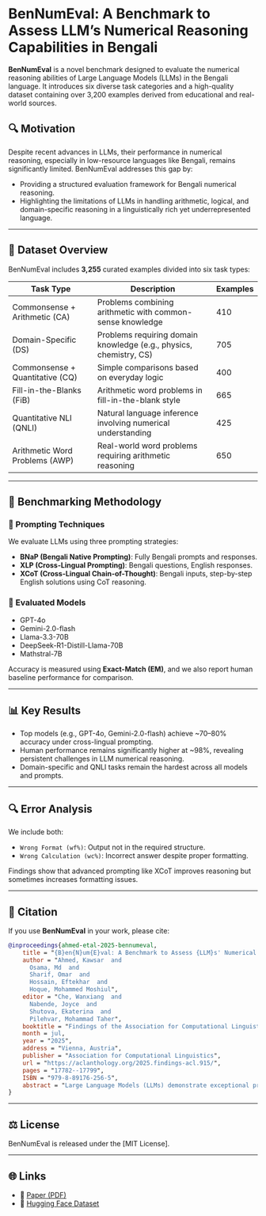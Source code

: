 # BenNumEval: A Benchmark to Assess LLM’s Numerical Reasoning Capabilities in Bengali

**BenNumEval** is a novel benchmark designed to evaluate the numerical reasoning abilities of Large Language Models (LLMs) in the Bengali language. It introduces six diverse task categories and a high-quality dataset containing over 3,200 examples derived from educational and real-world sources.

## 🔍 Motivation

Despite recent advances in LLMs, their performance in numerical reasoning, especially in low-resource languages like Bengali, remains significantly limited. BenNumEval addresses this gap by:

- Providing a structured evaluation framework for Bengali numerical reasoning.
- Highlighting the limitations of LLMs in handling arithmetic, logical, and domain-specific reasoning in a linguistically rich yet underrepresented language.

---

## 📁 Dataset Overview

BenNumEval includes **3,255** curated examples divided into six task types:

| Task Type                      | Description                                                                 | Examples |
|-------------------------------|-----------------------------------------------------------------------------|----------|
| Commonsense + Arithmetic (CA) | Problems combining arithmetic with common-sense knowledge                   | 410      |
| Domain-Specific (DS)          | Problems requiring domain knowledge (e.g., physics, chemistry, CS)          | 705      |
| Commonsense + Quantitative (CQ) | Simple comparisons based on everyday logic                                 | 400      |
| Fill-in-the-Blanks (FiB)      | Arithmetic word problems in fill-in-the-blank style                         | 665      |
| Quantitative NLI (QNLI)       | Natural language inference involving numerical understanding                | 425      |
| Arithmetic Word Problems (AWP)| Real-world word problems requiring arithmetic reasoning                     | 650      |

---

## 🔧 Benchmarking Methodology

### 🧠 Prompting Techniques

We evaluate LLMs using three prompting strategies:

- **BNaP (Bengali Native Prompting)**: Fully Bengali prompts and responses.
- **XLP (Cross-Lingual Prompting)**: Bengali questions, English responses.
- **XCoT (Cross-Lingual Chain-of-Thought)**: Bengali inputs, step-by-step English solutions using CoT reasoning.

### 🧪 Evaluated Models

- GPT-4o
- Gemini-2.0-flash
- Llama-3.3-70B
- DeepSeek-R1-Distill-Llama-70B
- Mathstral-7B

Accuracy is measured using **Exact-Match (EM)**, and we also report human baseline performance for comparison.

---

## 📊 Key Results

- Top models (e.g., GPT-4o, Gemini-2.0-flash) achieve ~70–80% accuracy under cross-lingual prompting.
- Human performance remains significantly higher at ~98%, revealing persistent challenges in LLM numerical reasoning.
- Domain-specific and QNLI tasks remain the hardest across all models and prompts.

---

## 🔍 Error Analysis

We include both:
- `Wrong Format (wf%)`: Output not in the required structure.
- `Wrong Calculation (wc%)`: Incorrect answer despite proper formatting.

Findings show that advanced prompting like XCoT improves reasoning but sometimes increases formatting issues.

---

## 📜 Citation

If you use **BenNumEval** in your work, please cite:

```bibtex
@inproceedings{ahmed-etal-2025-bennumeval,
    title = "{B}en{N}um{E}val: A Benchmark to Assess {LLM}s' Numerical Reasoning Capabilities in {B}engali",
    author = "Ahmed, Kawsar  and
      Osama, Md  and
      Sharif, Omar  and
      Hossain, Eftekhar  and
      Hoque, Mohammed Moshiul",
    editor = "Che, Wanxiang  and
      Nabende, Joyce  and
      Shutova, Ekaterina  and
      Pilehvar, Mohammad Taher",
    booktitle = "Findings of the Association for Computational Linguistics: ACL 2025",
    month = jul,
    year = "2025",
    address = "Vienna, Austria",
    publisher = "Association for Computational Linguistics",
    url = "https://aclanthology.org/2025.findings-acl.915/",
    pages = "17782--17799",
    ISBN = "979-8-89176-256-5",
    abstract = "Large Language Models (LLMs) demonstrate exceptional proficiency in general-purpose tasks but struggle with numerical reasoning, particularly in low-resource languages like Bengali. Despite advancements, limited research has explored their numerical reasoning capabilities in these languages. To address this gap, we present BenNumEval (Bengali Numerical Evaluation), a benchmark designed to assess LLMs on numerical reasoning tasks in Bengali. It comprises six diverse tasks and a total of 3.2k samples curated from real-world problem-solving scenarios. Our extensive evaluations reveal that even with advanced prompting techniques such as Cross-Lingual Prompting (XLP) and Cross-Lingual Chain-of-Thought Prompting (XCoT), LLMs fall notably short of human-level performance, particularly when using Bengali Native Prompting (BNaP). These findings underscore the substantial gap between current LLM capabilities and human expertise in numerical reasoning, highlighting the need for more robust and linguistically inclusive AI models to advance Bengali Language Processing and equitable AI development. The source code for the system and evaluation pipeline is publicly available on GitHub."
}
```

---

## ⚖️ License

BenNumEval is released under the [MIT License].

---

## 🌐 Links

* 📄 [Paper (PDF)](https://aclanthology.org/2025.findings-acl.915/)
* 🤗 [Hugging Face Dataset](https://huggingface.co/datasets/ka05ar/BenNumEval)


